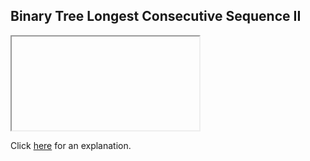 ##  Binary Tree Longest Consecutive Sequence II 

<iframe></iframe>

Click [here](Explanation.md) for an explanation.

